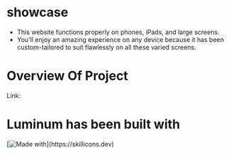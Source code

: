 # showcase

* This website functions properly on phones, iPads, and large screens.
* You'll enjoy an amazing experience on any device because it has been custom-tailored to suit flawlessly on all these varied screens.


# Overview Of Project
Link: 

# Luminum has been built with 
[![Made with](https://skillicons.dev/icons?i=js,scss,email.js,html,vite,css,react,)](https://skillicons.dev)
